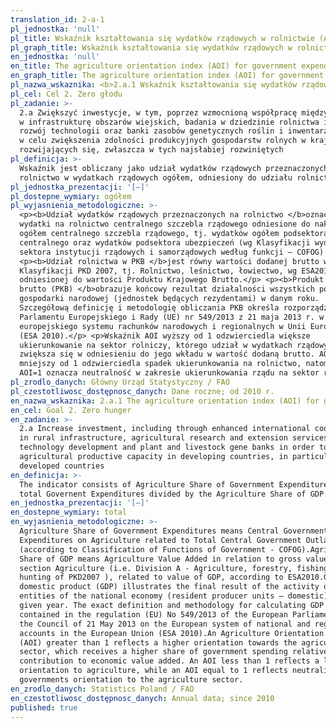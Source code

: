 ```yaml
---
translation_id: 2-a-1
pl_jednostka: 'null'
pl_title: Wskaźnik kształtowania się wydatków rządowych w rolnictwie (AOI)
pl_graph_title: Wskaźnik kształtowania się wydatków rządowych w rolnictwie (AOI)
en_jednostka: 'null'
en_title: The agriculture orientation index (AOI) for government expenditures
en_graph_title: The agriculture orientation index (AOI) for government expenditures
pl_nazwa_wskaznika: <b>2.a.1 Wskaźnik kształtowania się wydatków rządowych w rolnictwie (AOI)</b>
pl_cel: Cel 2. Zero głodu
pl_zadanie: >-
  2.a Zwiększyć inwestycje, w tym, poprzez wzmocnioną współpracę międzynarodową,
  w infrastrukturę obszarów wiejskich, badania w dziedzinie rolnictwa i usług,
  rozwój technologii oraz banki zasobów genetycznych roślin i inwentarza żywego
  w celu zwiększenia zdolności produkcyjnych gospodarstw rolnych w krajach
  rozwijających się, zwłaszcza w tych najsłabiej rozwiniętych
pl_definicja: >-
  Wskaźnik jest obliczany jako udział wydatków rządowych przeznaczonych na
  rolnictwo w wydatkach rządowych ogółem, odniesiony do udziału rolnictwa w PKB.
pl_jednostka_prezentacji: '[–]'
pl_dostepne_wymiary: ogółem
pl_wyjasnienia_metodologiczne: >-
  <p><b>Udział wydatków rządowych przeznaczonych na rolnictwo </b>oznacza
  wydatki na rolnictwo centralnego szczebla rządowego odniesione do nakładów
  ogółem centralnego szczebla rządowego, tj. wydatków ogółem podsektora
  centralnego oraz wydatków podsektora ubezpieczeń (wg Klasyfikacji wydatków
  sektora instytucji rządowych i samorządowych według funkcji – COFOG).</p>
  <p><b>Udział rolnictwa w PKB </b>jest równy wartości dodanej brutto w sekcji A
  Klasyfikacji PKD 2007, tj. Rolnictwo, leśnictwo, łowiectwo, wg ESA2010
  odniesionej do wartości Produktu Krajowego Brutto.</p> <p><b>Produkt krajowy
  brutto (PKB) </b>obrazuje końcowy rezultat działalności wszystkich podmiotów
  gospodarki narodowej (jednostek będących rezydentami) w danym roku.
  Szczegółową definicję i metodologię obliczania PKB określa rozporządzenie
  Parlamentu Europejskiego i Rady (UE) nr 549/2013 z 21 maja 2013 r. w sprawie
  europejskiego systemu rachunków narodowych i regionalnych w Unii Europejskiej
  (ESA 2010).</p> <p>Wskaźnik AOI wyższy od 1 odzwierciedla większe
  ukierunkowanie na sektor rolniczy, którego udział w wydatkach rządowych
  zwiększa się w odniesieniu do jego wkładu w wartość dodaną brutto. AOI
  mniejszy od 1 odzwierciedla spadek ukierunkowania na rolnictwo, natomiast
  AOI=1 oznacza neutralność w zakresie ukierunkowania rządu na sektor rolny.</p>
pl_zrodlo_danych: Główny Urząd Statystyczny / FAO
pl_czestotliwosc_dostępnosc_danych: Dane roczne; od 2010 r.
en_nazwa_wskaznika: 2.a.1 The agriculture orientation index (AOI) for government expenditures
en_cel: Goal 2. Zero hunger
en_zadanie: >-
  2.a Increase investment, including through enhanced international cooperation,
  in rural infrastructure, agricultural research and extension services,
  technology development and plant and livestock gene banks in order to enhance
  agricultural productive capacity in developing countries, in particular least
  developed countries
en_definicja: >-
  The indicator consists of Agriculture Share of Government Expenditures in the
  total Governent Expenditures divided by the Agriculture Share of GDP.
en_jednostka_prezentacji: '[–]'
en_dostepne_wymiary: total
en_wyjasnienia_metodologiczne: >-
  Agriculture Share of Government Expenditures means Central Government
  Expenditures on Agriculture related to Total Central Government Outlays
  (according to Classification of Functions of Government - COFOG).Agriculture
  Share of GDP means Agriculture Value Added in relation to gross value added in
  section Agriculture (i.e. Division A - Agriculture, forestry, fishing and
  hunting of PKD2007 ), related to value of GDP, according to ESA2010.Gross
  domestic product (GDP) illustrates the final result of the activity of all
  entities of the national economy (resident producer units – domestic) in a
  given year. The exact definition and methodology for calculating GDP is
  contained in the regulation (EU) No 549/2013 of the European Parliament and of
  the Council of 21 May 2013 on the European system of national and regional
  accounts in the European Union (ESA 2010).An Agriculture Orientation Index
  (AOI) greater than 1 reflects a higher orientation towards the agriculture
  sector, which receives a higher share of government spending relative to its
  contribution to economic value added. An AOI less than 1 reflects a lower
  orientation to agriculture, while an AOI equal to 1 reflects neutrality in a
  governments orientation to the agriculture sector.
en_zrodlo_danych: Statistics Poland / FAO
en_czestotliwosc_dostępnosc_danych: Annual data; since 2010
published: true
---
```

